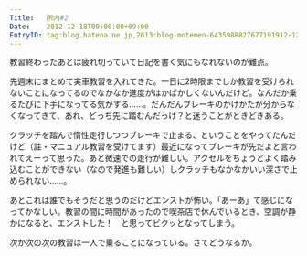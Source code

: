 ```yaml
---
Title:   所内#2
Date:    2012-12-18T00:00:00+09:00
EntryID: tag:blog.hatena.ne.jp,2013:blog-motemen-6435988827677191912-12921228815728100025
---
```


教習終わったあとは疲れ切っていて日記を書く気にもなれないのが難点。

先週末にまとめて実車教習を入れてきた。一日に2時限までしか教習を受けられないことになってるのでなかなか進度がはかばかしくないんだけど。なんだか乗るたびに下手になってる気がする……。だんだんブレーキのかけかたが分からなくなってきて、あれ、どっち先に踏むんだっけ？と迷うことがときどきある。

クラッチを踏んで惰性走行しつつブレーキで止まる、ということをやってたんだけど（註・マニュアル教習を受けてます）最近になってブレーキが先だよと言われてえーって思った。あと微速での走行が難しい。アクセルをちょうどよく踏み込むことができない（なので発進も難しい）しクラッチもなかなかいい深さで止められない……。

あとこれは誰でもそうだと思うのだけどエンストが怖い。「あーあ」て感じになってかなしい。教習の間に時間があったので喫茶店で休んでいるとき、空調が静かになると、エンストした！　と思ってビクッとなってしまう。

次か次の次の教習は一人で乗ることになっている。さてどうなるか。
